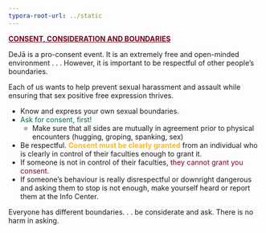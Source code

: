 ```yaml
---
typora-root-url: ../static
---
```


<span style="color:#77011e;"><u>**CONSENT, CONSIDERATION AND BOUNDARIES**</u></span>

DeJā is a pro-consent event.  It is an extremely free and open-minded environment . . . However, it is important to be respectful of other people’s boundaries.

Each of us wants to help prevent sexual harassment and assault while ensuring that sex positive free expression thrives.

- Know and express your own sexual boundaries.
- <span style="color:#006a44;">Ask for consent, first!</span>
  - Make sure that all sides are mutually in agreement prior to physical encounters (hugging, groping, spanking, sex)
- Be respectful.
   <span style="color:#fdb913;">**Consent must be clearly granted**</span> from an individual who is clearly in control of their faculties enough to grant it.
- If someone is not in control of their faculties,  <span style="color:#77011e;">they cannot grant you consent.
- If someone’s behaviour is really disrespectful or downright dangerous and asking them to stop is not enough, make yourself heard or report them at the Info Center.



Everyone has different boundaries. . . be considerate and ask.  There is no harm in asking.

